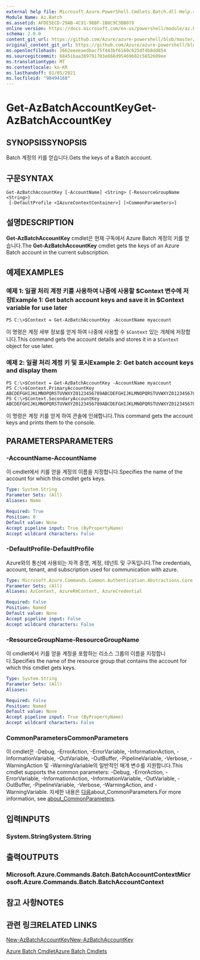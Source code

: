 ```yaml
---
external help file: Microsoft.Azure.PowerShell.Cmdlets.Batch.dll-Help.xml
Module Name: Az.Batch
ms.assetid: AFDE5ECD-29AB-4C91-98BF-1B8C9C3BB079
online version: https://docs.microsoft.com/en-us/powershell/module/az.batch/get-azbatchaccountkey
schema: 2.0.0
content_git_url: https://github.com/Azure/azure-powershell/blob/master/src/Batch/Batch/help/Get-AzBatchAccountKey.md
original_content_git_url: https://github.com/Azure/azure-powershell/blob/master/src/Batch/Batch/help/Get-AzBatchAccountKey.md
ms.openlocfilehash: 2662eeeeaedbac75f443bf6160c625dfdb8dd854
ms.sourcegitcommit: 68451baa389791703e666d95469602c5652609ee
ms.translationtype: MT
ms.contentlocale: ko-KR
ms.lasthandoff: 01/05/2021
ms.locfileid: "98494168"
---
```

# <span data-ttu-id="c5f92-101">Get-AzBatchAccountKey</span><span class="sxs-lookup"><span data-stu-id="c5f92-101">Get-AzBatchAccountKey</span></span>

## <span data-ttu-id="c5f92-102">SYNOPSIS</span><span class="sxs-lookup"><span data-stu-id="c5f92-102">SYNOPSIS</span></span>
<span data-ttu-id="c5f92-103">Batch 계정의 키를 얻습니다.</span><span class="sxs-lookup"><span data-stu-id="c5f92-103">Gets the keys of a Batch account.</span></span>

## <span data-ttu-id="c5f92-104">구문</span><span class="sxs-lookup"><span data-stu-id="c5f92-104">SYNTAX</span></span>

```
Get-AzBatchAccountKey [-AccountName] <String> [-ResourceGroupName <String>]
 [-DefaultProfile <IAzureContextContainer>] [<CommonParameters>]
```

## <span data-ttu-id="c5f92-105">설명</span><span class="sxs-lookup"><span data-stu-id="c5f92-105">DESCRIPTION</span></span>
<span data-ttu-id="c5f92-106">**Get-AzBatchAccountKey** cmdlet은 현재 구독에서 Azure Batch 계정의 키를 얻습니다.</span><span class="sxs-lookup"><span data-stu-id="c5f92-106">The **Get-AzBatchAccountKey** cmdlet gets the keys of an Azure Batch account in the current subscription.</span></span>

## <span data-ttu-id="c5f92-107">예제</span><span class="sxs-lookup"><span data-stu-id="c5f92-107">EXAMPLES</span></span>

### <span data-ttu-id="c5f92-108">예제 1: 일괄 처리 계정 키를 사용하여 나중에 사용할 $Context 변수에 저장</span><span class="sxs-lookup"><span data-stu-id="c5f92-108">Example 1: Get batch account keys and save it in $Context variable for use later</span></span>
```
PS C:\>$Context = Get-AzBatchAccountKey -AccountName myaccount
```

<span data-ttu-id="c5f92-109">이 명령은 계정 세부 정보를 얻게 하여 나중에 사용할 수 `$Context` 있는 개체에 저장합니다.</span><span class="sxs-lookup"><span data-stu-id="c5f92-109">This command gets the account details and stores it in a `$Context` object for use later.</span></span>

### <span data-ttu-id="c5f92-110">예제 2: 일괄 처리 계정 키 및 표시</span><span class="sxs-lookup"><span data-stu-id="c5f92-110">Example 2: Get batch account keys and display them</span></span>
```
PS C:\>$Context = Get-AzBatchAccountKey -AccountName myaccount
PS C:\>$Context.PrimaryAccountKey
ABCDEFGHIJKLMNOPQRSTUVWXYZ0123456789ABCDEFGHIJKLMNOPQRSTUVWXYZ0123456789ABCDEFGHIJKLMN==
PS C:\>$Context.SecondaryAccountKey
ABCDEFGHIJKLMNOPQRSTUVWXYZ0123456789ABCDEFGHIJKLMNOPQRSTUVWXYZ0123456789ABCDEFGHIJKLMN==
```

<span data-ttu-id="c5f92-111">이 명령은 계정 키를 얻게 하여 콘솔에 인쇄합니다.</span><span class="sxs-lookup"><span data-stu-id="c5f92-111">This command gets the account keys and prints them to the console.</span></span>

## <span data-ttu-id="c5f92-112">PARAMETERS</span><span class="sxs-lookup"><span data-stu-id="c5f92-112">PARAMETERS</span></span>

### <span data-ttu-id="c5f92-113">-AccountName</span><span class="sxs-lookup"><span data-stu-id="c5f92-113">-AccountName</span></span>
<span data-ttu-id="c5f92-114">이 cmdlet에서 키를 얻을 계정의 이름을 지정합니다.</span><span class="sxs-lookup"><span data-stu-id="c5f92-114">Specifies the name of the account for which this cmdlet gets keys.</span></span>

```yaml
Type: System.String
Parameter Sets: (All)
Aliases: Name

Required: True
Position: 0
Default value: None
Accept pipeline input: True (ByPropertyName)
Accept wildcard characters: False
```

### <span data-ttu-id="c5f92-115">-DefaultProfile</span><span class="sxs-lookup"><span data-stu-id="c5f92-115">-DefaultProfile</span></span>
<span data-ttu-id="c5f92-116">Azure와의 통신에 사용되는 자격 증명, 계정, 테넌트 및 구독입니다.</span><span class="sxs-lookup"><span data-stu-id="c5f92-116">The credentials, account, tenant, and subscription used for communication with azure.</span></span>

```yaml
Type: Microsoft.Azure.Commands.Common.Authentication.Abstractions.Core.IAzureContextContainer
Parameter Sets: (All)
Aliases: AzContext, AzureRmContext, AzureCredential

Required: False
Position: Named
Default value: None
Accept pipeline input: False
Accept wildcard characters: False
```

### <span data-ttu-id="c5f92-117">-ResourceGroupName</span><span class="sxs-lookup"><span data-stu-id="c5f92-117">-ResourceGroupName</span></span>
<span data-ttu-id="c5f92-118">이 cmdlet에서 키를 얻을 계정을 포함하는 리소스 그룹의 이름을 지정합니다.</span><span class="sxs-lookup"><span data-stu-id="c5f92-118">Specifies the name of the resource group that contains the account for which this cmdlet gets keys.</span></span>

```yaml
Type: System.String
Parameter Sets: (All)
Aliases:

Required: False
Position: Named
Default value: None
Accept pipeline input: True (ByPropertyName)
Accept wildcard characters: False
```

### <span data-ttu-id="c5f92-119">CommonParameters</span><span class="sxs-lookup"><span data-stu-id="c5f92-119">CommonParameters</span></span>
<span data-ttu-id="c5f92-120">이 cmdlet은 -Debug, -ErrorAction, -ErrorVariable, -InformationAction, -InformationVariable, -OutVariable, -OutBuffer, -PipelineVariable, -Verbose, -WarningAction 및 -WarningVariable의 일반적인 매개 변수를 지원합니다.</span><span class="sxs-lookup"><span data-stu-id="c5f92-120">This cmdlet supports the common parameters: -Debug, -ErrorAction, -ErrorVariable, -InformationAction, -InformationVariable, -OutVariable, -OutBuffer, -PipelineVariable, -Verbose, -WarningAction, and -WarningVariable.</span></span> <span data-ttu-id="c5f92-121">자세한 내용은 [다음](http://go.microsoft.com/fwlink/?LinkID=113216)about_CommonParameters.</span><span class="sxs-lookup"><span data-stu-id="c5f92-121">For more information, see [about_CommonParameters](http://go.microsoft.com/fwlink/?LinkID=113216).</span></span>

## <span data-ttu-id="c5f92-122">입력</span><span class="sxs-lookup"><span data-stu-id="c5f92-122">INPUTS</span></span>

### <span data-ttu-id="c5f92-123">System.String</span><span class="sxs-lookup"><span data-stu-id="c5f92-123">System.String</span></span>

## <span data-ttu-id="c5f92-124">출력</span><span class="sxs-lookup"><span data-stu-id="c5f92-124">OUTPUTS</span></span>

### <span data-ttu-id="c5f92-125">Microsoft.Azure.Commands.Batch.BatchAccountContext</span><span class="sxs-lookup"><span data-stu-id="c5f92-125">Microsoft.Azure.Commands.Batch.BatchAccountContext</span></span>

## <span data-ttu-id="c5f92-126">참고 사항</span><span class="sxs-lookup"><span data-stu-id="c5f92-126">NOTES</span></span>

## <span data-ttu-id="c5f92-127">관련 링크</span><span class="sxs-lookup"><span data-stu-id="c5f92-127">RELATED LINKS</span></span>

[<span data-ttu-id="c5f92-128">New-AzBatchAccountKey</span><span class="sxs-lookup"><span data-stu-id="c5f92-128">New-AzBatchAccountKey</span></span>](./New-AzBatchAccountKey.md)

[<span data-ttu-id="c5f92-129">Azure Batch Cmdlet</span><span class="sxs-lookup"><span data-stu-id="c5f92-129">Azure Batch Cmdlets</span></span>](/powershell/module/Az.Batch/)
